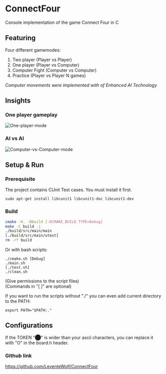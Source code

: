 # ConnectFour
Console implementation of the game Connect Four in C

## Featuring

Four different gamemodes:

1. Two player     (Player vs Player)
2. One player     (Player vs Computer)
3. Computer Fight (Computer vs Computer)
4. Practice       (Player vs Player N games)

*Computer movements were implemented with of Enhanced AI Technology*

## Insights

### One player gameplay

![One-player-mode](https://user-images.githubusercontent.com/38537285/153905818-e1f825de-03aa-4111-bc4a-4c04949a7a96.gif)

### AI vs AI

![Computer-vs-Computer-mode](https://user-images.githubusercontent.com/38537285/153906127-fd3b0732-efd9-4f1c-8768-1f1933c69f33.gif)

  
## Setup & Run

### Prerequisite

The project contains CUnit Test cases. You must install it first. <br>

```shell
sudo apt-get install libcunit1 libcunit1-doc libcunit1-dev
```

### Build

```sh
cmake -H. -Bbuild [-DCMAKE_BUILD_TYPE=Debug]
make -C build -j
./build/src/main/main
[./build/src/main/utest]
rm -rf build
```

Or with bash scripts:
```shell
./cmake.sh [Debug]
./main.sh
[./test.sh]
./clean.sh
```

(Give permissions to the script files) <br>
(Commands in "[ ]" are optional)

If you want to run the scripts without "./" you can even add current directory to the PATH:
```shell
export PATH="$PATH:."
```

## Configurations

If the TOKEN "⬤" is wider than your ascii characters, you can replace it with "O" in the board.h header.

### Github link
https://github.com/LeventeWolf/ConnectFour
